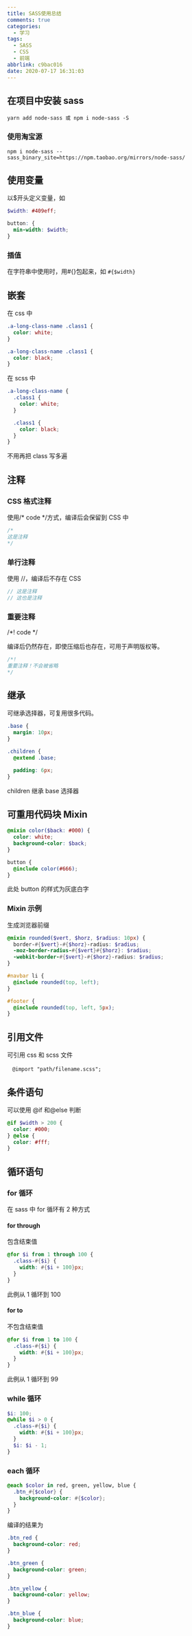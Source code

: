 ```yaml
---
title: SASS使用总结
comments: true
categories:
  - 学习
tags:
  - SASS
  - CSS
  - 前端
abbrlink: c9bac016
date: 2020-07-17 16:31:03
---
```


## 在项目中安装 sass

```shell
yarn add node-sass 或 npm i node-sass -S
```

<!--more-->

### 使用淘宝源

```
npm i node-sass --sass_binary_site=https://npm.taobao.org/mirrors/node-sass/
```

## 使用变量

以\$开头定义变量，如

```scss
$width: #409eff;

button: {
  min-width: $width;
}
```

### 插值

在字符串中使用时，用#{}包起来，如 `#{$width}`

## 嵌套

在 css 中

```css
.a-long-class-name .class1 {
  color: white;
}

.a-long-class-name .class1 {
  color: black;
}
```

在 scss 中

```scss
.a-long-class-name {
  .class1 {
    color: white;
  }

  .class1 {
    color: black;
  }
}
```

不用再把 class 写多遍

## 注释

### CSS 格式注释

使用/\* code \*/方式，编译后会保留到 CSS 中

```css
/*
这是注释
*/
```

### 单行注释

使用 //，编译后不存在 CSS

```scss
// 这是注释
// 这也是注释
```

### 重要注释

/\*! code \*/

编译后仍然存在，即使压缩后也存在，可用于声明版权等。

```scss
/*!
重要注释！不会被省略
*/
```

## 继承

可继承选择器，可复用很多代码。

```scss
.base {
  margin: 10px;
}

.children {
  @extend .base;

  padding: 6px;
}
```

children 继承 base 选择器

## 可重用代码块 Mixin

```scss
@mixin color($back: #000) {
  color: white;
  background-color: $back;
}

button {
  @include color(#666);
}
```

此处 button 的样式为灰底白字

### Mixin 示例

生成浏览器前缀

```scss
@mixin rounded($vert, $horz, $radius: 10px) {
  border-#{$vert}-#{$horz}-radius: $radius;
  -moz-border-radius-#{$vert}#{$horz}: $radius;
  -webkit-border-#{$vert}-#{$horz}-radius: $radius;
}

#navbar li {
  @include rounded(top, left);
}

#footer {
  @include rounded(top, left, 5px);
}
```

## 引用文件

可引用 css 和 scss 文件

```
　@import "path/filename.scss";
```

## 条件语句

可以使用 @if 和@else 判断

```scss
@if $width > 200 {
  color: #000;
} @else {
  color: #fff;
}
```

## 循环语句

### for 循环

在 sass 中 for 循环有 2 种方式

#### for through

包含结束值

```scss
@for $i from 1 through 100 {
  .class-#{$i} {
    width: #{$i + 100}px;
  }
}
```

此例从 1 循环到 100

#### for to

不包含结束值

```scss
@for $i from 1 to 100 {
  .class-#{$i} {
    width: #{$i + 100}px;
  }
}
```

此例从 1 循环到 99

### while 循环

```　scss
$i: 100;
@while $i > 0 {
  .class-#{$i} {
    width: #{$i + 100}px;
  }
  $i: $i - 1;
}
```

### each 循环

```scss
@each $color in red, green, yellow, blue {
  .btn_#{$color} {
    background-color: #{$color};
  }
}
```

编译的结果为

```css
.btn_red {
  background-color: red;
}

.btn_green {
  background-color: green;
}

.btn_yellow {
  background-color: yellow;
}

.btn_blue {
  background-color: blue;
}
```
